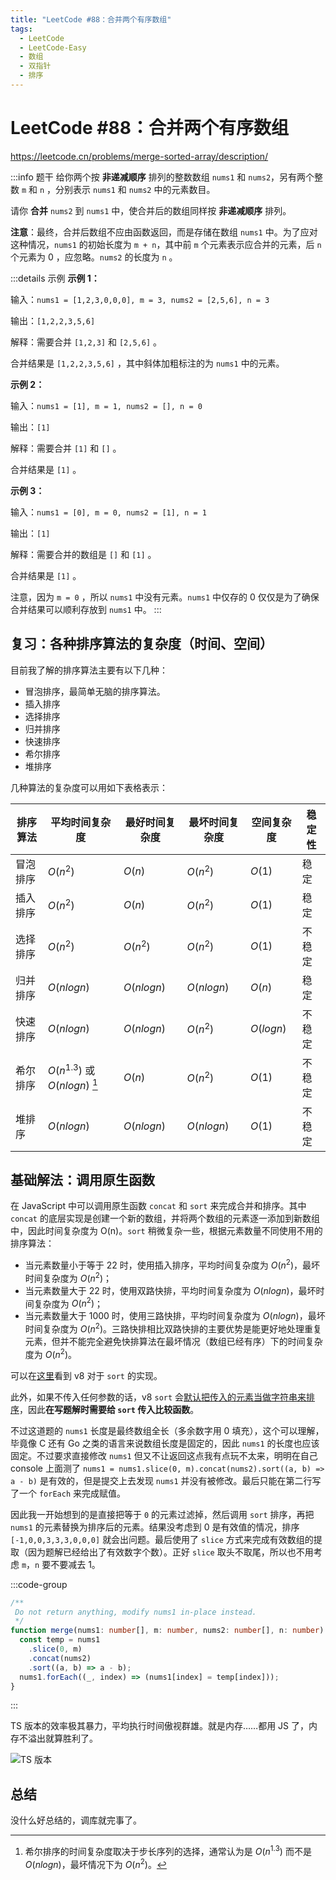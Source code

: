 ```yaml
---
title: "LeetCode #88：合并两个有序数组"
tags:
  - LeetCode
  - LeetCode-Easy
  - 数组
  - 双指针
  - 排序
---
```


# LeetCode #88：合并两个有序数组

https://leetcode.cn/problems/merge-sorted-array/description/

:::info 题干
给你两个按 **非递减顺序** 排列的整数数组 `nums1` 和 `nums2`，另有两个整数 `m` 和 `n` ，分别表示 `nums1` 和 `nums2` 中的元素数目。

请你 **合并** `nums2` 到 `nums1` 中，使合并后的数组同样按 **非递减顺序** 排列。

**注意**：最终，合并后数组不应由函数返回，而是存储在数组 `nums1` 中。为了应对这种情况，`nums1` 的初始长度为 `m + n`，其中前 `m` 个元素表示应合并的元素，后 `n` 个元素为 0 ，应忽略。`nums2` 的长度为 `n` 。

:::details 示例
**示例 1：**

输入：`nums1 = [1,2,3,0,0,0], m = 3, nums2 = [2,5,6], n = 3`

输出：`[1,2,2,3,5,6]`

解释：需要合并 `[1,2,3]` 和 `[2,5,6]` 。

合并结果是 `[1,2,2,3,5,6]` ，其中斜体加粗标注的为 `nums1` 中的元素。

**示例 2：**

输入：`nums1 = [1], m = 1, nums2 = [], n = 0`

输出：`[1]`

解释：需要合并 `[1]` 和 `[]` 。

合并结果是 `[1]` 。

**示例 3：**

输入：`nums1 = [0], m = 0, nums2 = [1], n = 1`

输出：`[1]`

解释：需要合并的数组是 `[]` 和 `[1]` 。

合并结果是 `[1]` 。

注意，因为 `m = 0` ，所以 `nums1` 中没有元素。`nums1` 中仅存的 0 仅仅是为了确保合并结果可以顺利存放到 `nums1` 中。
:::

## 复习：各种排序算法的复杂度（时间、空间）

目前我了解的排序算法主要有以下几种：

- 冒泡排序，最简单无脑的排序算法。
- 插入排序
- 选择排序
- 归并排序
- 快速排序
- 希尔排序
- 堆排序

几种算法的复杂度可以用如下表格表示：

| 排序算法 | 平均时间复杂度                  | 最好时间复杂度 | 最坏时间复杂度 | 空间复杂度 | 稳定性 |
| -------- | ------------------------------- | -------------- | -------------- | ---------- | ------ |
| 冒泡排序 | $O(n^2)$                        | $O(n)$         | $O(n^2)$       | $O(1)$     | 稳定   |
| 插入排序 | $O(n^2)$                        | $O(n)$         | $O(n^2)$       | $O(1)$     | 稳定   |
| 选择排序 | $O(n^2)$                        | $O(n^2)$       | $O(n^2)$       | $O(1)$     | 不稳定 |
| 归并排序 | $O(nlogn)$                      | $O(nlogn)$     | $O(nlogn)$     | $O(n)$     | 稳定   |
| 快速排序 | $O(nlogn)$                      | $O(nlogn)$     | $O(n^2)$       | $O(logn)$  | 不稳定 |
| 希尔排序 | $O(n^{1.3})$ 或 $O(nlogn)$ [^1] | $O(n)$         | $O(n^2)$       | $O(1)$     | 不稳定 |
| 堆排序   | $O(nlogn)$                      | $O(nlogn)$     | $O(nlogn)$     | $O(1)$     | 不稳定 |

[^1]: 希尔排序的时间复杂度取决于步长序列的选择，通常认为是 $O(n^{1.3})$ 而不是 $O(nlogn)$，最坏情况下为 $O(n^2)$。

## 基础解法：调用原生函数

在 JavaScript 中可以调用原生函数 `concat` 和 `sort` 来完成合并和排序。其中 `concat` 的底层实现是创建一个新的数组，并将两个数组的元素逐一添加到新数组中，因此时间复杂度为 O(n)。`sort` 稍微复杂一些，根据元素数量不同使用不用的排序算法：

- 当元素数量小于等于 22 时，使用插入排序，平均时间复杂度为 $O(n^2)$，最坏时间复杂度为 $O(n^2)$；
- 当元素数量大于 22 时，使用双路快排，平均时间复杂度为 $O(nlogn)$，最坏时间复杂度为 $O(n^2)$；
- 当元素数量大于 1000 时，使用三路快排，平均时间复杂度为 $O(nlogn)$，最坏时间复杂度为 $O(n^2)$。三路快排相比双路快排的主要优势是能更好地处理重复元素，但并不能完全避免快排算法在最坏情况（数组已经有序）下的时间复杂度为 $O(n^2)$。

可以在[这里](https://github.com/v8/v8/blob/0ac842e9b06df3478b63eec80e97c75fc6dcf952/test/mjsunit/array-sort.js#L346-L360)看到 v8 对于 `sort` 的实现。

此外，如果不传入任何参数的话，v8 `sort` 会[默认把传入的元素当做字符串来排序](https://github.com/v8/v8/blob/0ac842e9b06df3478b63eec80e97c75fc6dcf952/test/mjsunit/typedarray-growablesharedarraybuffer.js#L3572)，因此**在写题解时需要给 `sort` 传入比较函数**。

不过这道题的 `nums1` 长度是最终数组全长（多余数字用 0 填充），这个可以理解，毕竟像 C 还有 Go 之类的语言来说数组长度是固定的，因此 `nums1` 的长度也应该固定。不过要求直接修改 `nums1` 但又不让返回这点我有点玩不太来，明明在自己 console 上面测了 `nums1 = nums1.slice(0, m).concat(nums2).sort((a, b) => a - b)` 是有效的，但是提交上去发现 `nums1` 并没有被修改。最后只能在第二行写了一个 `forEach` 来完成赋值。

因此我一开始想到的是直接把等于 `0` 的元素过滤掉，然后调用 `sort` 排序，再把 `nums1` 的元素替换为排序后的元素。结果没考虑到 0 是有效值的情况，排序 `[-1,0,0,3,3,3,0,0,0]` 就会出问题。最后使用了 `slice` 方式来完成有效数组的提取（因为题解已经给出了有效数字个数）。正好 `slice` 取头不取尾，所以也不用考虑 `m`，`n` 要不要减去 1。

:::code-group

```ts [TypeScript]
/**
 Do not return anything, modify nums1 in-place instead.
 */
function merge(nums1: number[], m: number, nums2: number[], n: number): void {
  const temp = nums1
    .slice(0, m)
    .concat(nums2)
    .sort((a, b) => a - b);
  nums1.forEach((_, index) => (nums1[index] = temp[index]));
}
```

:::

TS 版本的效率极其暴力，平均执行时间傲视群雄。就是内存……都用 JS 了，内存不溢出就算胜利了。

![TS 版本](https://cdn.sa.net/2024/11/05/J1wt4prEfD2aMB8.png)

## 总结

没什么好总结的，调库就完事了。
